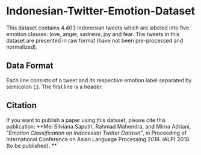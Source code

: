 # Indonesian-Twitter-Emotion-Dataset

This dataset contains 4.403 Indonesian tweets which are labeled into five emotion classes: love, anger, sadness, joy and fear. The tweets in this dataset are presented in raw format (have not been pre-processed and normalized).

## Data Format
Each line consists of a tweet and its respective emotion label separated by semicolon (;). The first line is a header.

## Citation
If you want to publish a paper using this dataset, please cite this publication: 
**Mei Silviana Saputri, Rahmad Mahendra, and Mirna Adriani, "*Emotion Classification on Indonesian Twitter Dataset*", in Proceeding of International Conference on Asian Language Processing 2018. IALP) 2018. (to be published). **
